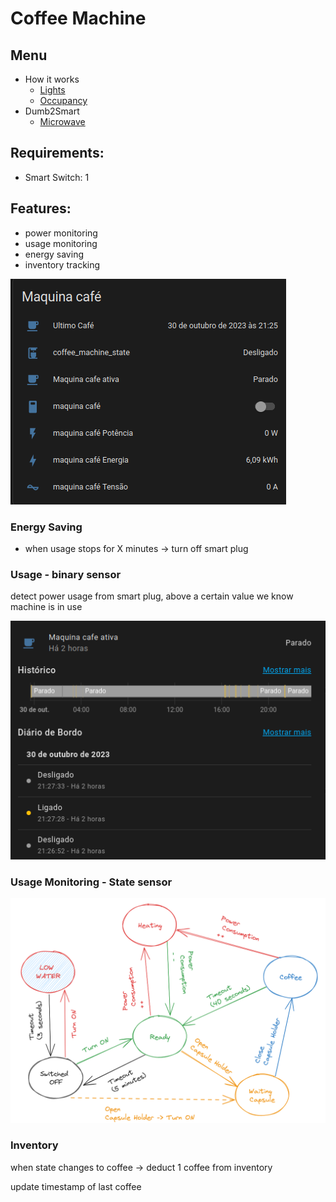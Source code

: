 # Coffee Machine

## Menu

- How it works
  - [Lights](../lights.md)
  - [Occupancy](../occupancy.md)
- Dumb2Smart
  - [Microwave](./microwave.md)

## Requirements:
- Smart Switch: 1

## Features:
- power monitoring
- usage monitoring
- energy saving
- inventory tracking

![img_1.png](img_1.png)

### Energy Saving

- when usage stops for X minutes -> turn off smart plug

### Usage - binary sensor

detect power usage from smart plug, above a certain value we know machine is in use

![img_2.png](img_2.png)


### Usage Monitoring - State sensor

![img_6.png](img_6.png)

### Inventory

when state changes to coffee -> deduct 1 coffee from inventory

update timestamp of last coffee

